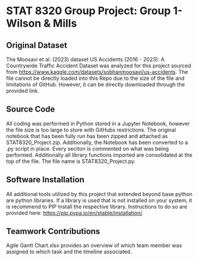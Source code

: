 # STAT 8320 Group Project: Group 1-Wilson & Mills

## Original Dataset
The Moosavi et al. (2023) dataset US Accidents (2016 - 2023): A Countrywide Traffic Accident Dataset was analyzed for this project sourced from https://www.kaggle.com/datasets/sobhanmoosavi/us-accidents.
The file cannot be directly loaded into this Repo due to the size of the file and limitations of GitHub. However, it can be directly downloaded through the provided link.

## Source Code
All coding was performed in Python stored in a Jupyter Notebook, however the file size is too large to store with GitHubs restrictions. The original notebook that has been fully run has been zipped and attached as STAT8320_Project.zip. Additionally, the Notebook has been converted to a .py script in place. Every seciton is commented on what was being performed. Additionally all library functions imported are consolidated at the top of the file. The file name is STAT8320_Project.py.

## Software Installation
All additional tools utilized by this project that extended beyond base python are python libraries.
If a library is used that is not installed on your system, it is recommend to PIP Install the respective library. Instructions to do so are provided here: https://pip.pypa.io/en/stable/installation/. 

## Teamwork Contributions
Agile Gantt Chart.xlsx provides an overview of which team member was assigned to which task and the timeline associated.

